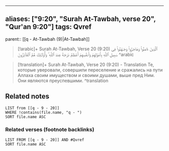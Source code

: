
---
aliases: ["9:20", "Surah At-Tawbah, verse 20", "Qur'an 9:20"]
tags: Qvref
---

parent:: [[q - At-Tawbah (9)|At-Tawbah]]

> [!arabic]+ Surah At-Tawbah, Verse 20 (9:20)
> <span class="quran-arabic">ٱلَّذِينَ ءَامَنُوا۟ وَهَاجَرُوا۟ وَجَـٰهَدُوا۟ فِى سَبِيلِ ٱللَّهِ بِأَمْوَٰلِهِمْ وَأَنفُسِهِمْ أَعْظَمُ دَرَجَةً عِندَ ٱللَّهِ ۚ وَأُو۟لَـٰٓئِكَ هُمُ ٱلْفَآئِزُونَ</span>
^arabic

> [!translation]+ Surah At-Tawbah, Verse 20 (9:20) - Translation
> Те, которые уверовали, совершили переселение и сражались на пути Аллаха своим имуществом и своими душами, выше пред Ним. Они являются преуспевшими.
^translation



## Related notes
```dataview
LIST from [[q - 9 - 20]]
WHERE !contains(file.name, "q - ")
SORT file.name ASC
```

### Related verses (footnote backlinks)
```dataview
LIST FROM [[q - 9 - 20]] AND #Qvref
SORT file.name ASC
```

